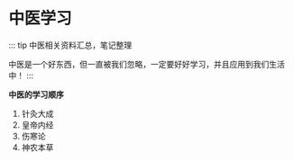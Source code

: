 # 中医学习

::: tip
中医相关资料汇总，笔记整理

中医是一个好东西，但一直被我们忽略，一定要好好学习，并且应用到我们生活中！
:::

**中医的学习顺序**
1. 针灸大成
2. 皇帝内经
3. 伤寒论
4. 神农本草

